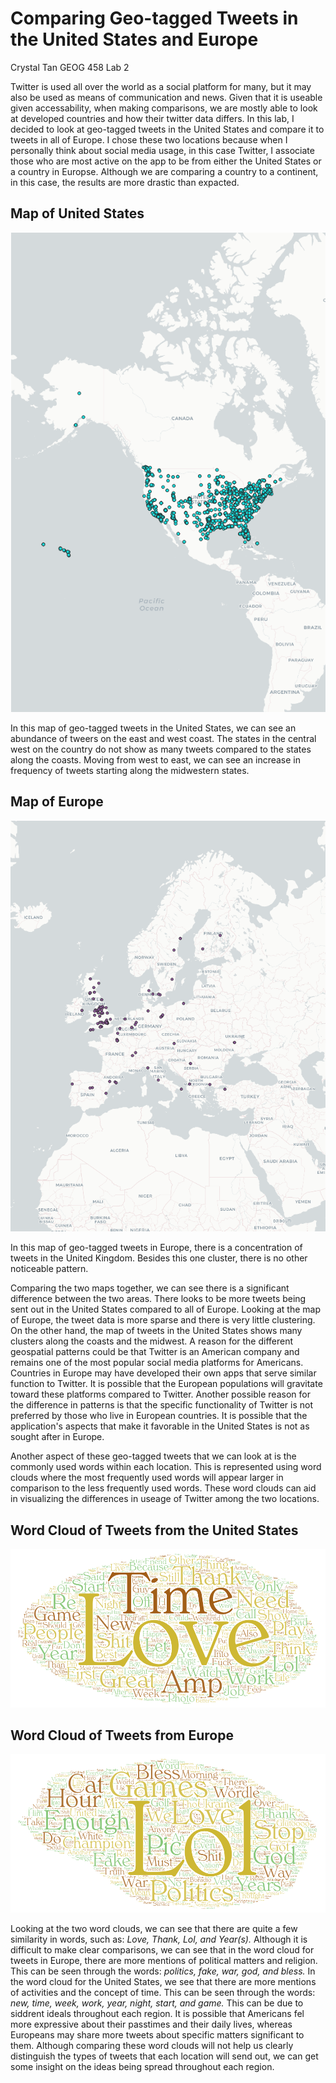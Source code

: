 # Comparing Geo-tagged Tweets in the United States and Europe
Crystal Tan
GEOG 458
Lab 2 

Twitter is used all over the world as a social platform for many, but it may also be used as means of communication and news. Given that it is useable given accessability, when making comparisons, we are mostly able to look at developed countries and how their twitter data differs. In this lab, I decided to look at geo-tagged tweets in the United States and compare it to tweets in all of Europe. I chose these two locations because when I personally think about social media usage, in this case Twitter, I associate those who are most active on the app to be from either the United States or a country in Europse. Although we are comparing a country to a continent, in this case, the results are more drastic than expacted.

## Map of United States
![Map of US](/img/geotweets1_png.png)

In this map of geo-tagged tweets in the United States, we can see an abundance of tweers on the east and west coast. The states in the central west on the country do not show as many tweets compared to the states along the coasts. Moving from west to east, we can see an increase in frequency of tweets starting along the midwestern states. 

## Map of Europe
![Map of Europe](/img/gwotweets2_png.png)

In this map of geo-tagged tweets in Europe, there is a concentration of tweets in the United Kingdom. Besides this one cluster, there is no other noticeable pattern.

Comparing the two maps together, we can see there is a significant difference between the two areas. There looks to be more tweets being sent out in the United States compared to all of Europe. Looking at the map of Europe, the tweet data is more sparse and there is very little clustering. On the other hand, the map of tweets in the United States shows many clusters along the coasts and the midwest. 
A reason for the different geospatial patterns could be that Twitter is an American company and remains one of the most popular social media platforms for Americans. Countries in Europe may have developed their own apps that serve similar function to Twitter. It is possible that the European populations will gravitate toward these platforms compared to Twitter. Another possible reason for the difference in patterns is that the specific functionality of Twitter is not preferred by those who live in European countries. It is possible that the application's aspects that make it favorable in the United States is not as sought after in Europe. 

Another aspect of these geo-tagged tweets that we can look at is the commonly used words within each location. This is represented using word clouds where the most frequently used words will appear larger in comparison to the less frequently used words. These word clouds can aid in visualizing the differences in useage of Twitter among the two locations.

## Word Cloud of Tweets from the United States
![word cloud 1](/img/wordcloud1.png)

## Word Cloud of Tweets from Europe
![word cloud 2](/img/wordcloud2.png)

Looking at the two word clouds, we can see that there are quite a few similarity in words, such as: *Love, Thank, Lol, and Year(s).* Although it is difficult to make clear comparisons, we can see that in the word cloud for tweets in Europe, there are more mentions of political matters and religion. This can be seen through the words: *politics, fake, war, god, and bless.* In the word cloud for the United States, we see that there are more mentions of activities and the concept of time. This can be seen through the words: *new, time, week, work, year, night, start, and game.* This can be due to siddrent ideals throughout each region. It is possible that Americans fel more expressive about their passtimes and their daily lives, whereas Europeans may share more tweets about specific matters significant to them.
Although comparing these word clouds will not help us clearly distinguish the types of tweets that each location will send out, we can get some insight on the ideas being spread throughout each region. 